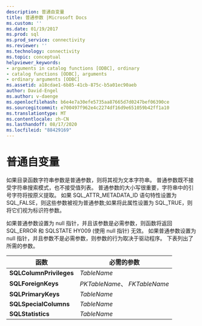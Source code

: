 ```yaml
---
description: 普通自变量
title: 普通参数 |Microsoft Docs
ms.custom: ''
ms.date: 01/19/2017
ms.prod: sql
ms.prod_service: connectivity
ms.reviewer: ''
ms.technology: connectivity
ms.topic: conceptual
helpviewer_keywords:
- arguments in catalog functions [ODBC], ordinary
- catalog functions [ODBC], arguments
- ordinary arguments [ODBC]
ms.assetid: a18cdae1-6b85-41cb-875c-b5a01ec90aeb
author: David-Engel
ms.author: v-daenge
ms.openlocfilehash: b6e4e7a30efe5735aa87665d7d0247bef06390ce
ms.sourcegitcommit: e700497f962e4c2274df16d9e651059b42ff1a10
ms.translationtype: MT
ms.contentlocale: zh-CN
ms.lasthandoff: 08/17/2020
ms.locfileid: "88429169"
---
```

# <a name="ordinary-arguments"></a>普通自变量
如果目录函数字符串参数是普通参数，则将其视为文本字符串。 普通参数既不接受字符串搜索模式，也不接受值列表。 普通参数的大小写很重要，字符串中的引号字符将按原义提取。 如果 SQL_ATTR_METADATA_ID 语句特性设置为 SQL_FALSE，则这些参数被视为普通参数;如果将此属性设置为 SQL_TRUE，则将它们视为标识符参数。  
  
 如果普通参数设置为 null 指针，并且该参数是必需参数，则函数将返回 SQL_ERROR 和 SQLSTATE HY009 (使用 null 指针) 无效。 如果普通参数设置为 null 指针，并且参数不是必需参数，则参数的行为取决于驱动程序。 下表列出了所需的参数。  
  
|函数|必需的参数|  
|--------------|------------------------|  
|**SQLColumnPrivileges**|*TableName*|  
|**SQLForeignKeys**|*PKTableName*、 *FKTableName*|  
|**SQLPrimaryKeys**|*TableName*|  
|**SQLSpecialColumns**|*TableName*|  
|**SQLStatistics**|*TableName*|
